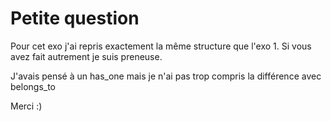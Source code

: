 # Petite question

Pour cet exo j'ai repris exactement la même structure que l'exo 1. Si vous avez fait autrement je suis preneuse.

J'avais pensé à un has_one mais je n'ai pas trop compris la différence avec belongs_to

Merci :)